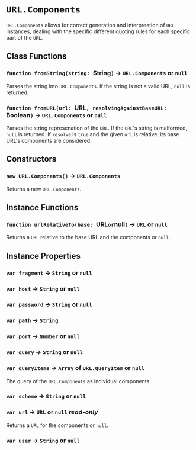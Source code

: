 # `URL.Components`

`URL.Components` allows for correct generation and interpreation of `URL` instances, dealing with the specific different quoting rules for each specific part of the `URL`.   
  


## Class Functions

### `function fromString(string: `String`)` → `URL.Components` or `null`

Parses the string into `URL.Components`. If the string is not a valid URL, `null` is returned.   
  


### `function fromURL(url: `URL`, resolvingAgainstBaseURL: `Boolean`)` → `URL.Components` or `null`

Parses the string represenation of the `URL`. If the `URL`'s string is malformed, `null` is returned. If `resolve` is `true` and the given `url` is relative, its base URL's components are considered.   
  


## Constructors

### `new URL.Components()` → `URL.Components`

Returns a new `URL.Components`.   
  


## Instance Functions

### `function urlRelativeTo(base: `URL` or `null`)` → `URL` or `null`

Returns a `URL` relative to the base URL and the components or `null`.   
  


## Instance Properties

### `var fragment` → `String` or `null`

### `var host` → `String` or `null`

### `var password` → `String` or `null`

### `var path` → `String`

### `var port` → `Number` or `null`

### `var query` → `String` or `null`

### `var queryItems` → `Array` of `URL.QueryItem` or `null`

The query of the `URL.Components` as individual components.   
  


### `var scheme` → `String` or `null`

### `var url` → `URL` or `null` _read-only_

Returns a `URL` for the components or `null`.   
  


### `var user` → `String` or `null`

